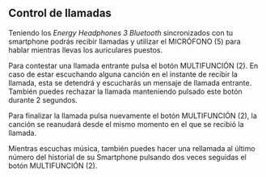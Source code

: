 ## Control de llamadas

Teniendo los *Energy Headphones 3 Bluetooth* sincronizados con tu smartphone podrás recibir llamadas y utilizar el MICRÓFONO (5) para hablar mientras llevas los auriculares puestos.

Para contestar una llamada entrante pulsa el botón MULTIFUNCIÓN (2). En caso de estar escuchando alguna canción en el instante de recibir la llamada, esta se detendrá y escucharás un mensaje de llamada entrante. También puedes rechazar la llamada manteniendo pulsado este botón durante 2 segundos.

Para finalizar la llamada pulsa nuevamente el botón MULTIFUNCIÓN (2), la canción se reanudará desde el mismo momento en el que se recibió la llamada.

Mientras escuchas música, también puedes hacer una rellamada al último número del historial de su Smartphone pulsando dos veces seguidas el botón MULTIFUNCIÓN (2).

